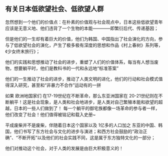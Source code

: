 ## 有关日本低欲望社会、低欲望人群

忽然想到一个他们的价值点：在朴素的价值观与社会观点中，日本这些低欲望青年应该是无意义地、他们违背了一个生物的本能————即繁衍后代、传递基因；

但是他们的一生却有着巨大的价值，他们为韩国、中国指出了社会演化的方向，参与了低欲望社会的演化，产生了极多极有深度的思想和作品《村上春树》系列等，《少女终末旅行》；

他们的实践和思想推动了社会的进步，重塑了人们的价值体系，每当有人想当废物，想要躺平时，他们是教科书的一代和永远地“标准答案”

他们的一生推动了社会的进步，推动了人类文明的进化，他们的行动和社会模式值得深入研究，甚至和“非暴力不合作”运动有的一拼

如果 欧洲地国家们 在17-19世纪在不断革命，那么东亚洲国家在 20-21世纪则在不断躺平！这是社会现象，是人类和社会地进步，是人类对自己繁殖本能和欲望的超越，日本的一些人们做到了！
每一个躺平的御宅族都像一场革命的参与者一样，他们改变了社会！他们值得被铭记和载入史册~

平成废柴并不是废柴，伴随着日本这个国家以及 1亿多的人口加之 东亚的中国、韩国，他们书写了东方社会与文化的进步与演进；和西方社会鼓励的“政治正确”、“不断开拓”以及他们的社会实践不同，这是属于东方独特文化的一部分；

他们对推动这个社会，对于人类的发展是由巨大积极意义的！
